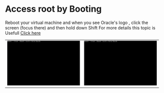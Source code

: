 # Access root by Booting

Reboot your virtual machine and when you see Oracle's logo , click the screen (focus there) and then hold down Shift
For more details this topic is Usefull [Click here](https://www.layerstack.com/resources/tutorials/Resetting-root-password-for-Linux-Cloud-Servers-by-booting-into-Single-User-Mode#Debian&Ubuntu)

<table>
<tr>
<td>
<img src="https://github.com/nhakkaou/boot2root/blob/master/Ressources/Screen1.png?raw=true"   />
</td>
<td>
<img src="https://github.com/nhakkaou/boot2root/blob/master/Ressources/Screen1.png?raw=true"   />
</td>
</table>
